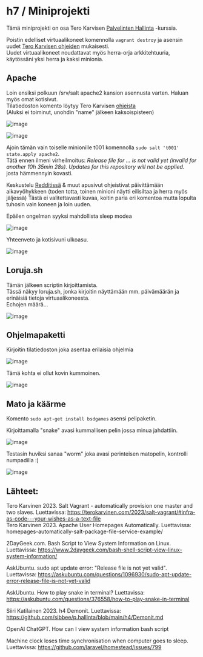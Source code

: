 # h7 / Miniprojekti  

Tämä miniprojekti on osa Tero Karvisen [Palvelinten Hallinta](https://terokarvinen.com/2023/configuration-management-2023-autumn/) -kurssia.    

Poistin edelliset virtuaalikoneet komennolla ```vagrant destroy``` ja asensin uudet [Tero Karvisen ohjeiden](https://terokarvinen.com/2023/salt-vagrant/#infra-as-code---your-wishes-as-a-text-file) mukaisesti.  
Uudet virtuaalikoneet noudattavat myös herra-orja arkkitehtuuria, käytössäni yksi herra ja kaksi minionia.  

## Apache
Loin ensiksi polkuun /srv/salt apache2 kansion asennusta varten. Haluan myös omat kotisivut.  
Tilatiedoston komento löytyy Tero Karvisen [ohjeista](https://terokarvinen.com/2018/04/03/apache-user-homepages-automatically-salt-package-file-service-example/)  
(Aluksi ei toiminut, unohdin "name" jälkeen kaksoispisteen)

![image](https://github.com/sibbee/p.hallinta/assets/149330317/c8d37385-ed70-4017-a150-1c76e158a8ef)  

![image](https://github.com/sibbee/p.hallinta/assets/149330317/1ab1eb0d-8afd-45a9-8957-e85d083bee7e)  

Ajoin tämän vain toiselle minionille t001 komennolla ```sudo salt 't001' state.apply apache2```.  
Tätä ennen ilmeni virheilmoitus: 
_Release file for ... is not valid yet (invalid for another 10h 35min 28s). Updates for this repository will not be applied._ josta hämmennyin kovasti. 

Keskustelu [Redditissä](https://askubuntu.com/questions/1096930/sudo-apt-update-error-release-file-is-not-yet-valid) & muut apusivut ohjeistivat päivittämään aikavyöhykkeen (toden totta, toinen minioni näytti eilisiltaa ja herra myös jäljessä) 
Tästä ei valitettavasti kuvaa, koitin paria eri komentoa mutta lopulta tuhosin vain koneen ja loin uuden. 

Epäilen ongelman syyksi mahdollista sleep modea 

![image](https://github.com/sibbee/p.hallinta/assets/149330317/edcea6b1-e34a-4644-a30a-4f583f010759)  

Yhteenveto ja kotisivuni ulkoasu.  

![image](https://github.com/sibbee/p.hallinta/assets/149330317/2152dd66-679c-43b0-99c3-5974abad3fd3)  

## Loruja.sh

Tämän jälkeen scriptin kirjoittamista.  
Tässä näkyy loruja.sh, jonka kirjoitin näyttämään mm. päivämäärän ja erinäisiä tietoja virtuaalikoneesta.  
Echojen määrä...

![image](https://github.com/sibbee/p.hallinta/assets/149330317/9cf4305f-53de-4c66-9ab4-8916c2171375)  

## Ohjelmapaketti 

Kirjoitin tilatiedoston joka asentaa erilaisia ohjelmia 

![image](https://github.com/sibbee/p.hallinta/assets/149330317/c7d4cad2-0b5a-4cf6-866e-30fe0d234858)

Tämä kohta ei ollut kovin kummoinen. 


![image](https://github.com/sibbee/p.hallinta/assets/149330317/c8b9d572-c3bc-4590-badc-5954d2915217) 

## Mato ja käärme 

Komento ```sudo apt-get install bsdgames``` asensi pelipaketin. 

Kirjoittamalla "snake" avasi kummallisen pelin jossa minua jahdattiin. 

![image](https://github.com/sibbee/p.hallinta/assets/149330317/978971d9-09ab-4d4c-8a1e-8af7d939e565) 

Testasin huviksi sanaa "worm" joka avasi perinteisen matopelin, kontrolli numpadilla :)

![image](https://github.com/sibbee/p.hallinta/assets/149330317/a13d38aa-a1f5-4b4b-b674-93cac8f64c9d) 

 

## Lähteet:  

Tero Karvinen 2023. Salt Vagrant - automatically provision one master and two slaves. Luettavissa: https://terokarvinen.com/2023/salt-vagrant/#infra-as-code---your-wishes-as-a-text-file  
Tero Karvinen 2023. Apache User Homepages Automatically. Luettavissa: homepages-automatically-salt-package-file-service-example/  

2DayGeek.com. Bash Script to View System Information on Linux. Luettavissa: https://www.2daygeek.com/bash-shell-script-view-linux-system-information/  

AskUbuntu. sudo apt update error: "Release file is not yet valid". Luettavissa: https://askubuntu.com/questions/1096930/sudo-apt-update-error-release-file-is-not-yet-valid 

AskUbuntu. How to play snake in terminal? Luettavissa: https://askubuntu.com/questions/376558/how-to-play-snake-in-terminal 

Siiri Katilainen 2023. h4 Demonit. Luettavissa: https://github.com/sibbee/p.hallinta/blob/main/h4/Demonit.md 

OpenAI ChatGPT. How can I view system information bash script 

Machine clock loses time synchronisation when computer goes to sleep. Luettavissa: https://github.com/laravel/homestead/issues/799 










